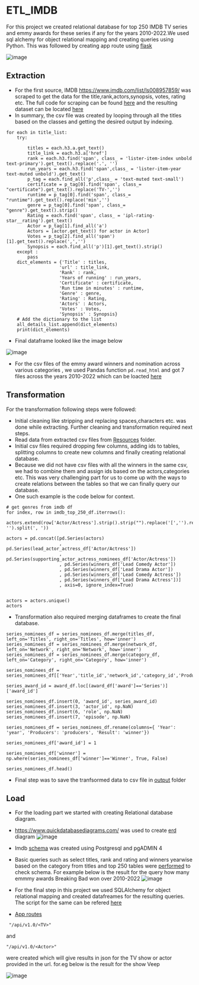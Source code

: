 # ETL_IMDB

For this project we created relational database for top 250 IMDB TV series and  emmy awards for these series if any for the years 2010-2022.We used sql alchemy for object relational mapping and creating queries using Python. This was followed by creating app route using [flask](https://github.com/joshi-swetam/ETL_IMDB/blob/main/Load/SQLAlchemy%20and%20Flask/app.py)



   ![image](Extraction/Picture1.png)

## Extraction

- For the first source, IMDB <https://www.imdb.com/list/ls008957859/> was scraped to get the data for the title,rank,actors,synopsis, votes, rating etc. The full code for scraping can be found [here](https://github.com/joshi-swetam/ETL_IMDB/blob/main/Extraction/IMDB_Scrape.ipynb) and the resulting dataset can be located [here](https://github.com/joshi-swetam/ETL_IMDB/tree/extract/Extraction/Resources)
- In summary, the csv file was created by looping through all the titles based on the classes and getting the desired output by indexing. 

~~~ 
for each in title_list:
    try:
        
        titles = each.h3.a.get_text()
        title_link = each.h3.a['href'] 
        rank = each.h3.find('span', class_ = 'lister-item-index unbold text-primary').get_text().replace('.', '')
        run_years = each.h3.find('span',class_ = 'lister-item-year text-muted unbold').get_text()
        p_tag = each.find_all('p',class_ = 'text-muted text-small')
        certificate = p_tag[0].find('span', class_= "certificate").get_text().replace('TV-','')
        runtime = p_tag[0].find('span', class_= "runtime").get_text().replace('min','')
        genre = p_tag[0].find('span', class_= "genre").get_text().strip()
        Rating = each.find('span', class_ = 'ipl-rating-star__rating').get_text()
        Actor = p_tag[1].find_all('a')
        Actors = [actor.get_text() for actor in Actor]
        Votes = p_tag[2].find_all('span')[1].get_text().replace(',','')
        Synopsis = each.find_all('p')[1].get_text().strip()
    except :
        pass
    dict_elements = {'Title' : titles,
                    'url' : title_link,
                    'Rank' : rank,
                    'Years of running' : run_years,
                    'Certificate' : certificate,
                    'Run time in minutes' : runtime,
                    'Genre' : genre,
                    'Rating' : Rating,
                    'Actors' : Actors,
                    'Votes' : Votes,
                    'Synopsis' : Synopsis}                        
    # Add the dictionary to the list
    all_details_list.append(dict_elements) 
    print(dict_elements)
~~~
- Final dataframe looked like the image below

![image](Extraction/dataframe%20image.png)
    
- For the csv files of the emmy award winners and nomination across various categories , we used Pandas function `pd.read_html` and got 7 files across the years 2010-2022 which can be loacted [here](https://github.com/joshi-swetam/ETL_IMDB/tree/extract/Extraction/Resources)

## Transformation
For the transformation following steps were followed: 
- Initial cleaning like stripping and replacing spaces,characters etc. was done while extracting. Further cleaning and transformation required next steps.
- Read data from extracted csv files from [Resources](https://github.com/joshi-swetam/ETL_IMDB/tree/transform/Transformation/Resources) folder.
- Initial csv files required dropping few columns, adding ids to tables, splitting columns to create new columns and finally creating relational database.
-  Because we did not have csv files with all the winners in the same csv, we had to combine them and assign ids based on the actors,categories etc. This was very challenging part for us to come up with the ways to create relations between the tables so that we can finally query our database.
- One such example is the code below for context.

~~~ actors = []
# get genres from imdb df
for index, row in imdb_top_250_df.iterrows():
    actors.extend(row['Actor/Actress'].strip().strip("").replace('[','').replace(']','').replace('\'', '').split(', '))

actors = pd.concat([pd.Series(actors)
                    , pd.Series(lead_actor_actress_df['Actor/Actress'])
                    , pd.Series(supporting_actor_actress_nominees_df['Actor/Actress'])
                    , pd.Series(winners_df['Lead Comedy Actor'])
                    , pd.Series(winners_df['Lead Drama Actor'])
                    , pd.Series(winners_df['Lead Comedy Actress'])
                    , pd.Series(winners_df['Lead Drama Actress'])]
                    , axis=0, ignore_index=True)
                

actors = actors.unique()
actors 
~~~

- Transformation also required merging dataframes to create the final database.
~~~ 
series_nominees_df = series_nominees_df.merge(titles_df, left_on='Titles', right_on='Titles', how='inner')
series_nominees_df = series_nominees_df.merge(network_df, left_on='Network', right_on='Network', how='inner')
series_nominees_df = series_nominees_df.merge(category_df, left_on='Category', right_on='Category', how='inner')

series_nominees_df = series_nominees_df[['Year','title_id','network_id','category_id','Producers','Result']]

series_award_id = award_df.loc[(award_df['award']=='Series')]['award_id']

series_nominees_df.insert(0, 'award_id', series_award_id)
series_nominees_df.insert(3, 'actor_id', np.NaN)
series_nominees_df.insert(6, 'role', np.NaN)
series_nominees_df.insert(7, 'episode', np.NaN)

series_nominees_df = series_nominees_df.rename(columns={ 'Year': 'year', 'Producers': 'producers', 'Result': 'winner'})

series_nominees_df['award_id'] = 1

series_nominees_df['winner'] = np.where(series_nominees_df['winner']=='Winner', True, False)

series_nominees_df.head() 
~~~ 



- Final step was to save the tranfsormed data to csv file in [output](https://github.com/joshi-swetam/ETL_IMDB/tree/transform/Transformation/output) folder

## Load
- For the loading part we started with creating Relational database diagram.
- https://www.quickdatabasediagrams.com/ was used to create [erd](erd) diagram 
![image](Load/erd.png)

- Imdb [schema](https://github.com/joshi-swetam/ETL_IMDB/blob/load/Load/schema.sql) was created using Postgresql and pgADMIN 4 
 - Basic queries such as select titles, rank and rating  and winners yearwise based on  the category from titles and top 250 tables were [performed](https://github.com/joshi-swetam/ETL_IMDB/blob/main/Load/Queries.sql) to check schema. For example below is the result for the query how many emmmy awards Breaking Bad won over 2010-2022 ![image](Extraction/query%20result.png)

 - For the final step in this project we used SQLAlchemy for object relational mapping and created datafreames for the resulting queries. The script for the same can be refered [here](https://github.com/joshi-swetam/ETL_IMDB/blob/main/Load/SQLAlchemy%20and%20Flask/sql_alchemy_query.ipynb)
 - [App routes](https://github.com/joshi-swetam/ETL_IMDB/blob/main/Load/SQLAlchemy%20and%20Flask/app.py)
 ~~~
  "/api/v1.0/<TV>"
  ~~~
  and 
  ~~~
  "/api/v1.0/<Actor>"
  ~~~
were created which will give results in json for the TV show or actor provided in the url. 
for.eg below is the result for the show Veep 

![image](Extraction/approute.png.png)

